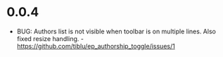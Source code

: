 # 0.0.4
* BUG: Authors list is not visible when toolbar is on multiple lines. Also fixed resize handling. - https://github.com/tiblu/ep_authorship_toggle/issues/1